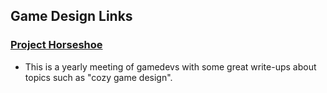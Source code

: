 ## Game Design Links

### [Project Horseshoe](https://www.projecthorseshoe.com/reports/)
* This is a yearly meeting of gamedevs with some great write-ups about topics such as "cozy game design".
